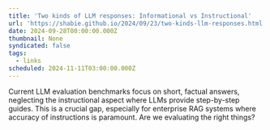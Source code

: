 ```yaml
---
title: 'Two kinds of LLM responses: Informational vs Instructional'
url: 'https://shabie.github.io/2024/09/23/two-kinds-llm-responses.html'
date: 2024-09-28T00:00:00.000Z
thumbnail: None
syndicated: false
tags:
  - links
scheduled: 2024-11-11T03:00:00.000Z
---
```


Current LLM evaluation benchmarks focus on short, factual answers, neglecting the instructional aspect where LLMs provide step-by-step guides. This is a crucial gap, especially for enterprise RAG systems where accuracy of instructions is paramount. Are we evaluating the right things?
